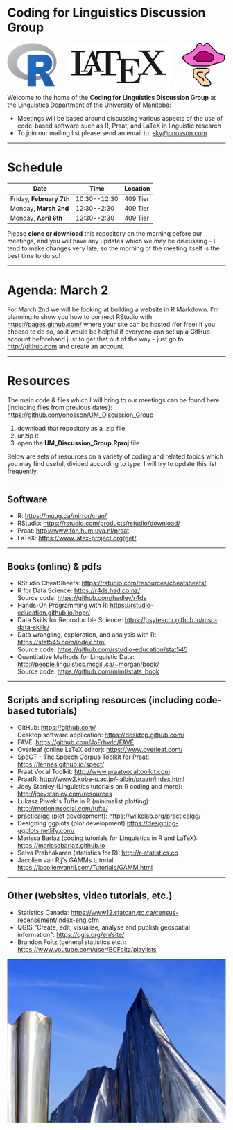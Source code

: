 # Coding for Linguistics Discussion Group

<p align="center">
<img src="images/R.png" align="left"> <img src="images/LaTeX.png"> <img src="images/Praat.png" align="right">
</p>

Welcome to the home of the **Coding for Linguistics Discussion Group** at the Linguistics Department of the University of Manitoba:

* Meetings will be based around discussing various aspects of the use of code-based software such as R, Praat, and LaTeX in linguistic research
* To join our mailing list please send an email to: <sky@onosson.com>

---

# Schedule

Date | Time | Location
-|-|-
Friday, **February 7th** | 10:30--12:30 | 409 Tier
Monday, **March 2nd** | 12:30--2:30 | 409 Tier
Monday, **April 6th** | 12:30--2:30 | 409 Tier

Please **clone or download** this repository on the morning before our meetings, and you will have any updates which we may be discussing - I tend to make changes very late, so the morning of the meeting itself is the best time to do so!

---

# Agenda: March 2

For March 2nd we will be looking at building a website in R Markdown. I'm planning to show you how to connect RStudio with <https://pages.github.com/> where your site can be hosted (for free) if you choose to do so, so it would be helpful if everyone can set up a GitHub account beforehand just to get that out of the way - just go to <http://github.com> and create an account.

---

# Resources

The main code & files which I will bring to our meetings can be found here (including files from previous dates): <https://github.com/onosson/UM_Discussion_Group>

1. download that repository as a .zip file
1. unzip it
1. open the **UM_Discussion_Group.Rproj** file

Below are sets of resources on a variety of coding and related topics which you may find useful, divided according to type. I will try to update this list frequently.

---

## Software

* R: <https://muug.ca/mirror/cran/>
* RStudio: <https://rstudio.com/products/rstudio/download/>
* Praat: <http://www.fon.hum.uva.nl/praat>
* LaTeX: <https://www.latex-project.org/get/>

---

## Books (online) & pdfs

* RStudio CheatSheets: <https://rstudio.com/resources/cheatsheets/>
* R for Data Science: <https://r4ds.had.co.nz/> <br> Source code: <https://github.com/hadley/r4ds>
* Hands-On Programming with R: <https://rstudio-education.github.io/hopr/>
* Data Skills for Reproducible Science: <https://psyteachr.github.io/msc-data-skills/>
* Data wrangling, exploration, and analysis with R: <https://stat545.com/index.html> <br> Source code: <https://github.com/rstudio-education/stat545>
* Quantitative Methods for Linguistic Data: <http://people.linguistics.mcgill.ca/~morgan/book/> <br> Source code: <https://github.com/mlml/stats_book>

---

## Scripts and scripting resources (including code-based tutorials)

* GitHub: <https://github.com/> <br> Desktop software application: <https://desktop.github.com/>
* FAVE: <https://github.com/JoFrhwld/FAVE>
* Overleaf (online LaTeX editor): <https://www.overleaf.com/>
* SpeCT - The Speech Corpus Toolkit for Praat: <https://lennes.github.io/spect/>
* Praat Vocal Toolkit: <http://www.praatvocaltoolkit.com>
* PraatR: <http://www2.kobe-u.ac.jp/~albin/praatr/index.html>
* Joey Stanley (Linguistics tutorials on R coding and more): <http://joeystanley.com/resources>
* Lukasz Piwek's Tufte in R (minimalist plotting): <http://motioninsocial.com/tufte/>
* practicalgg (plot development): <https://wilkelab.org/practicalgg/>
* Designing ggplots (plot development) <https://designing-ggplots.netlify.com/>
* Marissa Barlaz (coding tutorials for Linguistics in R and LaTeX): <https://marissabarlaz.github.io>
* Selva Prabhakaran (statistics for R): <http://r-statistics.co>
* Jacolien van Rij's GAMMs tutorial: <https://jacolienvanrij.com/Tutorials/GAMM.html>

---

## Other (websites, video tutorials, etc.)

* Statistics Canada: <https://www12.statcan.gc.ca/census-recensement/index-eng.cfm>
* QGIS "Create, edit, visualise, analyse and publish geospatial information": <https://qgis.org/en/site/>
* Brandon Foltz (general statistics etc.): <https://www.youtube.com/user/BCFoltz/playlists>

<img src="images/ice.jpg">
